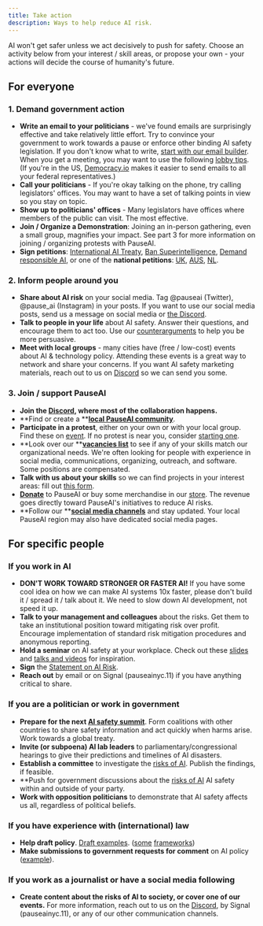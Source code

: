 ```yaml
---
title: Take action
description: Ways to help reduce AI risk.
---
```


AI won't get safer unless we act decisively to push for safety. Choose an activity below from your interest / skill areas, or propose your own - your actions will decide the course of humanity's future.

## For everyone

### 1. Demand government action

- **Write an email to your politicians** - we've found emails are surprisingly effective and take relatively little effort. Try to convince your government to work towards a pause or enforce other binding AI safety legislation. If you don't know what to write, [start with our email builder](/email-builder). When you get a meeting, you may want to use the following [lobby tips](/lobby-tips). (If you're in the US, [Democracy.io](https://democracy.io) makes it easier to send emails to all your federal representatives.)
- **Call your politicians** - If you're okay talking on the phone, try calling legislators' offices. You may want to have a set of talking points in view so you stay on topic.
- **Show up to politicians' offices** - Many legislators have offices where members of the public can visit. The most effective.
- **Join / Organize a Demonstration**: Joining an in-person gathering, even a small group, magnifies your impact. See part 3 for more information on joining / organizing protests with PauseAI.
- **Sign petitions**: [International AI Treaty](https://aitreaty.org), [Ban Superintelligence](https://chng.it/Djjfj2Gmpk), [Demand responsible AI](https://www.change.org/p/artificial-intelligence-time-is-running-out-for-responsible-ai-development-91f0a02c-130a-46e1-9e55-70d6b274f4df), or one of the **national petitions**: [UK](https://petition.parliament.uk/petitions/639956), [AUS](https://www.aph.gov.au/e-petitions/petition/EN5163), [NL](https://aipetitie.nl).

### 2. Inform people around you

- **Share about AI risk** on your social media. Tag @pauseai (Twitter), @pause_ai (Instagram) in your posts. If you want to use our social media posts, send us a message on social media or [the Discord](https://discord.gg/2XXWXvErfA).
- **Talk to people in your life** about AI safety. Answer their questions, and encourage them to act too. Use our [counterarguments](/counterarguments) to help you be more persuasive.
- **Meet with local groups** - many cities have (free / low-cost) events about AI & technology policy. Attending these events is a great way to network and share your concerns. If you want AI safety marketing materials, reach out to us on [Discord](https://discord.gg/2XXWXvErfA) so we can send you some.

### 3. Join / support PauseAI

- **Join the **[**Discord**](https://discord.gg/2XXWXvErfA)**, where most of the collaboration happens.**
- **Find or create a **[**local PauseAI community**](/communities).
- **Participate in a protest**, either on your own or with your local group. Find these on [event](/events). If no protest is near you, consider [starting one](/organizing-a-protest).
- **Look over our **[**vacancies list**](/vacancies) to see if any of your skills match our organizational needs. We're often looking for people with experience in social media, communications, organizing, outreach, and software. Some positions are compensated.
- **Talk with us about your skills** so we can find projects in your interest areas: fill out [this form](https://airtable.com/embed/appWPTGqZmUcs3NWu/pagoxRuCai4OYJEHt/form).
- [**Donate**](/donate) to PauseAI or buy some merchandise in our [store](https://pauseai-shop.fourthwall.com/). The revenue goes directly toward PauseAI's initiatives to reduce AI risks.
- **Follow our **[**social media channels**](https://linktr.ee/pauseai) and stay updated. Your local PauseAI region may also have dedicated social media pages.


## For specific people

### If you work in AI

- **DON'T WORK TOWARD STRONGER OR FASTER AI!** If you have some cool idea on how we can make AI systems 10x faster, please don't build it / spread it / talk about it. We need to slow down AI development, not speed it up.
- **Talk to your management and colleagues** about the risks. Get them to take an institutional position toward mitigating risk over profit. Encourage implementation of standard risk mitigation procedures and anonymous reporting.
- **Hold a seminar** on AI safety at your workplace. Check out these [slides](https://drive.google.com/drive/u/1/folders/1p9VtopzMV6Xpk4p6EGYUTna4fLE6G8hd) and [talks and videos](https://www.youtube.com/playlist?list=PLI46NoubGtIJa0JVCBR-9CayxCOmU0EJt) for inspiration.
- **Sign** the [Statement on AI Risk](https://www.safe.ai/statement-on-ai-risk).
- **Reach out** by email or on Signal (pauseainyc.11) if you have anything critical to share.

### If you are a politician or work in government

- **Prepare for the next [AI safety summit](/summit)**. Form coalitions with other countries to share safety information and act quickly when harms arise. Work towards a global treaty.
- **Invite (or subpoena) AI lab leaders** to parliamentary/congressional hearings to give their predictions and timelines of AI disasters.
- **Establish a committee** to investigate the [risks of AI](/risks). Publish the findings, if feasible.
- **Push for government discussions about the [risks of AI](/risks) AI safety within and outside of your party.
- **Work with opposition politicians** to demonstrate that AI safety affects us all, regardless of political beliefs.

### If you have experience with (international) law

- **Help draft policy**. [Draft examples](https://www.campaignforaisafety.org/celebrating-the-winners-law-student-moratorium-treaty-competition/). ([some](https://futureoflife.org/wp-content/uploads/2023/04/FLI_Policymaking_In_The_Pause.pdf) [frameworks](https://www.openphilanthropy.org/research/12-tentative-ideas-for-us-ai-policy/))
- **Make submissions to government requests for comment** on AI policy ([example](https://ntia.gov/issues/artificial-intelligence/request-for-comments)).

### If you work as a journalist or have a social media following

- **Create content about the risks of AI to society, or cover one of our events.** For more information, reach out to us on the [Discord](https://discord.gg/2XXWXvErfA), by Signal (pauseainyc.11), or any of our other communication channels.
